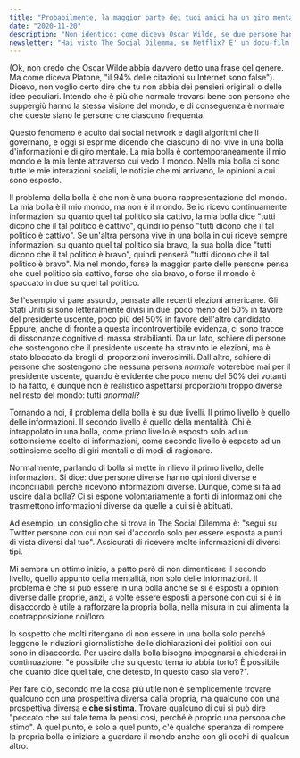 ```yaml
---
title: "Probabilmente, la maggior parte dei tuoi amici ha un giro mentale simile al tuo."
date: "2020-11-20"
description: "Non identico: come diceva Oscar Wilde, se due persone hanno le stesse identiche idee, una sola delle due sta pensando."
newsletter: "Hai visto The Social Dilemma, su Netflix? E' un docu-film che contiene degli spunti molto interessanti, su vari temi diversi, tutti legati alla trasformazione del mondo ad opera dei Social Network. Sto scrivendo un lungo articolo usandolo come spunto. Intanto ne ho estratto un pezzetto qui. Fammi sapere che cosa ne pensi!"
---
```


(Ok, non credo che Oscar Wilde abbia davvero detto una frase del genere. Ma come diceva Platone, "il 94% delle citazioni su Internet sono false"). Dicevo, non voglio certo dire che tu non abbia dei pensieri originali o delle idee peculiari. Intendo che è più che normale trovarsi bene con persone che suppergiù hanno la stessa visione del mondo, e di conseguenza è normale che queste siano le persone che ciascuno frequenta.

Questo fenomeno è acuito dai social network e dagli algoritmi che li governano, e oggi si esprime dicendo che ciascuno di noi vive in una bolla d'informazioni e di giro mentale. La mia bolla è contemporaneamente il mio mondo e la mia lente attraverso cui vedo il mondo. Nella mia bolla ci sono tutte le mie interazioni sociali, le notizie che mi arrivano, le opinioni a cui sono esposto.

Il problema della bolla è che non è una buona rappresentazione del mondo. La mia bolla è il mio mondo, ma non è il mondo. Se io ricevo continuamente informazioni su quanto quel tal politico sia cattivo, la mia bolla dice "tutti dicono che il tal politico è cattivo", quindi io penso "tutti dicono che il tal politico è cattivo". Se un'altra persona vive in una bolla in cui riceve sempre informazioni su quanto quel tal politico sia bravo, la sua bolla dice "tutti dicono che il tal politico è bravo", quindi penserà "tutti dicono che il tal politico è bravo". Ma nel mondo, forse la maggior parte delle persone pensa che quel politico sia cattivo, forse che sia bravo, o forse il mondo è spaccato in due su quel tal politico.

Se l'esempio vi pare assurdo, pensate alle recenti elezioni americane. Gli Stati Uniti si sono letteralmente divisi in due: poco meno del 50% in favore del presidente uscente, poco più del 50% in favore dell'altro candidato. Eppure, anche di fronte a questa incontrovertibile evidenza, ci sono tracce di dissonanze cognitive di massa strabilianti. Da un lato, schiere di persone che sostengono che il presidente uscente ha stravinto le elezioni, ma è stato bloccato da brogli di proporzioni inverosimili. Dall'altro, schiere di persone che sostengono che nessuna persona _normale_ voterebbe mai per il presidente uscente, quando è evidente che poco meno del 50% dei votanti lo ha fatto, e dunque non è realistico aspettarsi proporzioni troppo diverse nel resto del mondo: tutti _anormali_?

Tornando a noi, il problema della bolla è su due livelli. Il primo livello è quello delle informazioni. Il secondo livello è quello della mentalità. Chi è intrappolato in una bolla, come primo livello è esposto solo ad un sottoinsieme scelto di informazioni, come secondo livello è esposto ad un sottinsieme scelto di giri mentali e di modi di ragionare.

Normalmente, parlando di bolla si mette in rilievo il primo livello, delle informazioni. Si dice: due persone diverse hanno opinioni diverse e inconciliabili perché ricevono informazioni diverse. Dunque, come si fa ad uscire dalla bolla? Ci si espone volontariamente a fonti di informazioni che trasmettono informazioni diverse da quelle a cui si è abituati.

Ad esempio, un consiglio che si trova in The Social Dilemma è: "segui su Twitter persone con cui non sei d'accordo solo per essere esposta a punti di vista diversi dal tuo". Assicurati di ricevere molte informazioni di diversi tipi.

Mi sembra un ottimo inizio, a patto però di non dimenticare il secondo livello, quello appunto della mentalità, non solo delle informazioni. Il problema è che si può essere in una bolla anche se si è esposti a opinioni diverse dalle proprie, anzi, a volte essere esposti a persone con cui si è in disaccordo è utile a rafforzare la propria bolla, nella misura in cui alimenta la contrapposizione noi/loro.

Io sospetto che molti ritengano di non essere in una bolla solo perché leggono le riduzioni giornalistiche delle dichiarazioni dei politici con cui sono in disaccordo. Per uscire dalla bolla bisogna impegnarsi a chiedersi in continuazione: "è possibile che su questo tema io abbia torto? È possibile che quanto dice quel tale, che detesto, in questo caso sia vero?".

Per fare ciò, secondo me la cosa più utile non è semplicemente trovare qualcuno con una prospettiva diversa dalla propria, ma qualcuno con una prospettiva diversa e **che si stima**. Trovare qualcuno di cui si può dire "peccato che sul tale tema la pensi così, perché è proprio una persona che stimo". A quel punto, e solo a quel punto, c'è qualche speranza di rompere la propria bolla e iniziare a guardare il mondo anche con gli occhi di qualcun altro.
